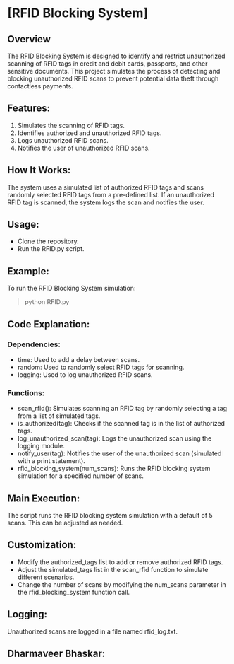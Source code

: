 # [RFID Blocking System]

## Overview
The RFID Blocking System is designed to identify and restrict unauthorized scanning of RFID tags in credit and debit cards, passports, and other sensitive documents. This project simulates the process of detecting and blocking unauthorized RFID scans to prevent potential data theft through contactless payments.

## Features:
1. Simulates the scanning of RFID tags.
2. Identifies authorized and unauthorized RFID tags.
3. Logs unauthorized RFID scans.
4. Notifies the user of unauthorized RFID scans.


## How It Works:
The system uses a simulated list of authorized RFID tags and scans randomly selected RFID tags from a pre-defined list. If an unauthorized RFID tag is scanned, the system logs the scan and notifies the user.

## Usage:
- Clone the repository.
- Run the RFID.py script.

## Example:
To run the RFID Blocking System simulation:
> python RFID.py


## Code Explanation:
### Dependencies:
- time: Used to add a delay between scans.
- random: Used to randomly select RFID tags for scanning.
- logging: Used to log unauthorized RFID scans.

### Functions:
- scan_rfid(): Simulates scanning an RFID tag by randomly selecting a tag from a list of simulated tags.
- is_authorized(tag): Checks if the scanned tag is in the list of authorized tags.
- log_unauthorized_scan(tag): Logs the unauthorized scan using the logging module.
- notify_user(tag): Notifies the user of the unauthorized scan (simulated with a print statement).
- rfid_blocking_system(num_scans): Runs the RFID blocking system simulation for a specified number of scans.


## Main Execution:
The script runs the RFID blocking system simulation with a default of 5 scans. This can be adjusted as needed.

## Customization:
- Modify the authorized_tags list to add or remove authorized RFID tags.
- Adjust the simulated_tags list in the scan_rfid function to simulate different scenarios.
- Change the number of scans by modifying the num_scans parameter in the rfid_blocking_system function call.

## Logging:
Unauthorized scans are logged in a file named rfid_log.txt.

## Dharmaveer Bhaskar:

